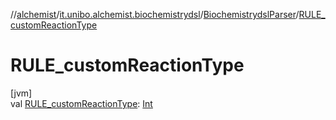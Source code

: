 //[alchemist](../../../index.md)/[it.unibo.alchemist.biochemistrydsl](../index.md)/[BiochemistrydslParser](index.md)/[RULE_customReactionType](-r-u-l-e_custom-reaction-type.md)

# RULE_customReactionType

[jvm]\
val [RULE_customReactionType](-r-u-l-e_custom-reaction-type.md): [Int](https://kotlinlang.org/api/latest/jvm/stdlib/kotlin/-int/index.html)
